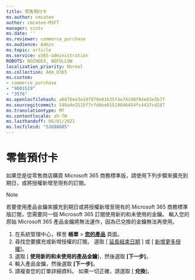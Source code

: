 ```yaml
---
title: 零售預付卡
ms.author: cmcatee
author: cmcatee-MSFT
manager: scotv
ms.date: ''
ms.reviewer: commerce_purchase
ms.audience: Admin
ms.topic: article
ms.service: o365-administration
ROBOTS: NOINDEX, NOFOLLOW
localization_priority: Normal
ms.collection: Adm_O365
ms.custom:
- commerce_purchase
- "9001519"
- "3576"
ms.openlocfilehash: a6876ee3e10f970e01b35f4e74198f94e03e5b7f
ms.sourcegitcommit: 540a4e2515f7cfddee65519046454fc4437cd287
ms.translationtype: MT
ms.contentlocale: zh-TW
ms.lasthandoff: 08/01/2021
ms.locfileid: "53688605"
---
```

# <a name="retail-prepaid-card"></a>零售預付卡

如果您是從零售商店購買 Microsoft 365 商務標準版，請使用下列步驟來擴充到期日，或將授權新增至現有的訂閱。

> [!NOTE]
> 若要使用產品金鑰來擴充到期日或將授權新增至現有的 Microsoft 365 商務標準版訂閱，您需要同一個 Microsoft 365 訂閱使用新的和未使用的金鑰。 輸入您的原始 Microsoft 365 產品金鑰將無法運作，因為已兌換的金鑰無法再使用。

1. 在系統管理中心，移至 **帳單** > **[您的產品](https://go.microsoft.com/fwlink/p/?linkid=842054)** 頁面。
2. 尋找您要擴充或新增授權的訂閱。 選取 [ [延長結束日期](https://go.microsoft.com/fwlink/p/?linkid=842054) ] 或 [ [新增更多授權](https://go.microsoft.com/fwlink/p/?linkid=842054)]。
3. 選取 [ **使用新的和未使用的產品金鑰**]，然後選取 **[下一步]**。
4. 輸入產品金鑰，然後選取 **[下一步]**。
5. 請複查您的訂單詳細資料。 如果一切正確，請選取 [ **兌換**]。